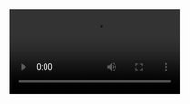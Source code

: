 

<video autoplay controls loop="loop" src="https://user-images.githubusercontent.com/28539842/212809925-e75ecfab-51c6-4cfa-afa6-30e641197ffc.MP4">
</video>
